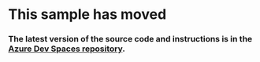 # This sample has moved

### The latest version of the source code and instructions is in the [Azure Dev Spaces repository](https://github.com/Azure/dev-spaces).